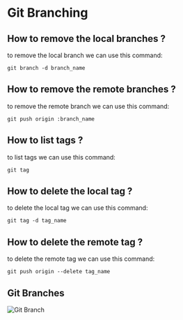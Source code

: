 # Git Branching

## How to remove the local branches ?

to remove the local branch we can use this command:

`git branch -d branch_name`

## How to remove the remote branches ?

to remove the remote branch we can use this command:

`git push origin :branch_name`

## How to list tags ?

to list tags we can use this command:

`git tag`

## How to delete the local tag ?

to delete the local tag we can use this command:

`git tag -d tag_name`

## How to delete the remote tag ?

to delete the remote tag we can use this command:

`git push origin --delete tag_name`

## Git Branches

![Git Branch](https://mergebase.com/images/git-V.webp)
